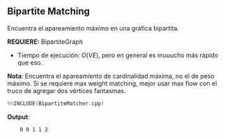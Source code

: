 ## Bipartite Matching

Encuentra el apareamiento máximo en una gráfica bipartita.

**REQUIERE:** BipartiteGraph

- Tiempo de ejecución: $O(VE)$, pero en general es muuucho más rápido que eso.

**Nota**: Encuentra el apareamiento de cardinalidad máxima, no el de peso máximo. 
Si se requiere max weight matching, mejor usar max flow con el truco de agregar dos vértices fantasmas.

```c++
%%INCLUDE(BipartiteMatcher.cpp)
```


**Output**:

```txt
    0 0 1 1 2 
```

